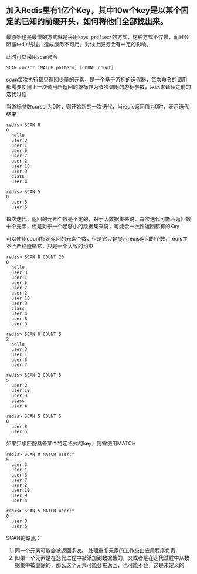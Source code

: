 ## 加入Redis里有1亿个Key，其中10w个key是以某个固定的已知的前缀开头，如何将他们全部找出来。
最原始也是最慢的方式就是采用`keys prefiex*`的方式，这种方式不仅慢，而且会阻塞redis线程，造成服务不可用，对线上服务会有一定的影响。

此时可以采用`scan`命令

```
SCAN cursor [MATCH pattern] [COUNT count]
```
scan每次执行都只返回少量的元素，是一个基于游标的迭代器，每次命令的调用都需要使用上一次调用所返回的游标作为该次调用的游标参数，以此来延续之前的迭代过程

当游标参数cursor为0时，则开始新的一次迭代，当redis返回值为0时，表示迭代结束

```redis
redis> SCAN 0
0
  hello
  user:3
  user:1
  user:6
  user:7
  user:2
  user:10
  user:9
  class
  user:4

redis> SCAN 5
0
  user:8
  user:5
```

每次迭代，返回的元素个数是不定的，对于大数据集来说，每次迭代可能会返回数十个元素，但是对于一个足够小的数据集来说，可能会一次性返回都有的Key

可以使用count指定返回的元素个数，但是它只是提示redis返回的个数，redis并不会严格遵循它，只是一个大致的约束
```redis
redis> SCAN 0 COUNT 20
0
  hello
  user:3
  user:1
  user:6
  user:7
  user:2
  user:10
  user:9
  class
  user:4
  user:8
  user:5

redis> SCAN 0 COUNT 5
2
  hello
  user:3
  user:1
  user:6
  user:7

redis> SCAN 2 COUNT 5
5
  user:2
  user:10
  user:9
  class
  user:4

redis> SCAN 5 COUNT 5
0
  user:8
  user:5
```

如果只想匹配具备某个特定格式的key，则需使用MATCH
```redis
redis> SCAN 0 MATCH user:*
5
  user:3
  user:1
  user:6
  user:7
  user:2
  user:10
  user:9
  user:4

redis> SCAN 5 MATCH user:*
0
  user:8
  user:5
```

SCAN的缺点：  
1. 同一个元素可能会被返回多次。 处理重复元素的工作交由应用程序负责
1. 如果一个元素是在迭代过程中被添加到数据集的，又或者是在迭代过程中从数据集中被删除的，那么这个元素可能会被返回，也可能不会，这是未定义的
